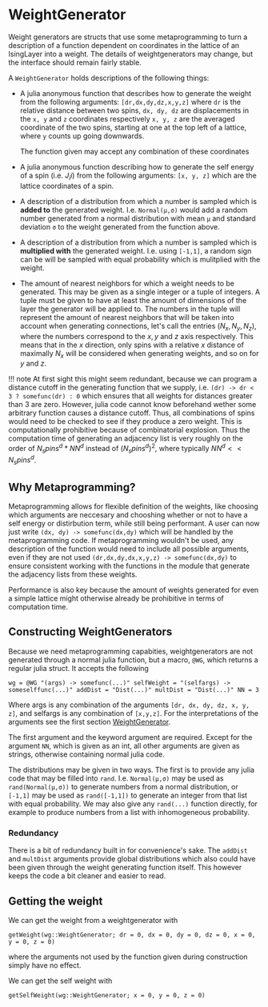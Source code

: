 # WeightGenerator

Weight generators are structs that use some metaprogramming to turn a description of a function dependent on coordinates in the lattice of an IsingLayer into a weight.
The details of weightgenerators may change, but the interface should remain fairly stable.

A `WeightGenerator` holds descriptions of the following things:

* A julia anonymous function that describes how to generate the weight from the following arguments:
    `[dr,dx,dy,dz,x,y,z]` where `dr` is the relative distance between two spins, `dx, dy, dz` are displacements in the `x, y` and `z` coordinates respectively
    `x, y, z` are the averaged coordinate of the two spins, starting at one at the top left of a lattice, where `y` counts up going downwards.

    The function given may accept any combination of these coordinates

* A julia anonymous function describing how to generate the self energy of a spin (i.e. $J_ii$) from the following arguments:
    `[x, y, z]` which are the lattice coordinates of a spin.

* A description of a distribution from which a number is sampled which is **added to** the generated weight.
    I.e. `Normal(μ,σ)` would add a random number generated from a normal distribution with mean `μ` and standard deviation `σ` to the weight generated from the function above.
 
* A description of a distribution from which a number is sampled which is **multiplied with** the generated weight.
    I.e. using `[-1,1]`, a random sign can be will be sampled with equal probability which is mulitplied with the weight.

* The amount of nearest neighbors for which a weight needs to be generated. This may be given as a single integer or a tuple of integers. A tuple must be given to have at least the amount of dimensions of the layer the generator will be applied to. The numbers in the tuple will represent the amount of nearest neighbors that will be taken into account when generating connections, let's call the entries $(N_x, N_y, N_z)$, where the numbers correspond to the $x,y$ and $z$ axis respectively. This means that in the $x$ direction, only spins with a relative $x$ distance of maximally $N_x$ will be considered when generating weights, and so on for $y$ and $z$.

!!! note
    At first sight this might seem redundant, because we can program a distance cutoff in the generating function that we supply, i.e. `(dr) -> dr < 3 ? somefunc(dr) : 0` which ensures that all weights for distances greater than 3 are zero. However, julia code cannot know beforehand wether some arbitrary function causes a distance cutoff. Thus, all combinations of spins would need to be checked to see if they produce a zero weight. This is computationally prohibitive because of combinatorial explosion. Thus the computation time of generating an adjacency list is very roughly on the order of $N_spins^d * NN^d$ instead of $(N_spins^d)^2$, where typically $NN^d << N_spins^d$.

## Why Metaprogramming?

Metaprogramming allows for flexible definition of the weights, like choosing which arguments are neccesary and chooshing whether or not to have a self energy or distirbution term, while still being performant. A user can now just write `(dx, dy) -> somefunc(dx,dy)` which will be handled by the metaprogramming code. If metaprogramming wouldn't be used, any description of the function would need to include all possible arguments, even if they are not used `(dr,dx,dy,dx,x,y,z) -> somefunc(dx,dy)` to ensure consistent working with the functions in the module that generate the adjacency lists from these weights.

Performance is also key because the amount of weights generated for even a simple lattice might otherwise already be prohibitive in terms of computation time.

## Constructing WeightGenerators

Because we need metaprogramming capabities, weightgenerators are not generated through a normal julia function, but a macro, `@WG`, which returns a regular julia struct. It accepts the following

```
wg = @WG "(args) -> somefunc(...)" selfWeight = "(selfargs) -> someselffunc(...)" addDist = "Dist(...)" multDist = "Dist(...)" NN = 3
```

Where args is any combination of the arguments `[dr, dx, dy, dz, x, y, z]`, and selfargs is any combination of `[x,y,z]`. For the interpretations of the arguments see the first section [WeightGenerator](@ref).

The first argument and the keyword argument are required. Except for the argument `NN`, which is given as an int, all other arguments are given as strings, otherwise containing normal julia code.

The distributions may be given in two ways. The first is to provide any julia code that may be filled into `rand`. I.e. `Normal(μ,σ)` may be used as `rand(Normal(μ,σ))` to generate numbers from a normal distribution, or `[-1,1]` may be used as `rand([-1,1])` to generate an integer from that list with equal probability. We may also give any `rand(...)` function directly, for example to produce numbers from a list with inhomogeneous probability.

### Redundancy

There is a bit of redundancy built in for convenience's sake. The `addDist` and `multDist` arguments provide global distributions which also could have been given through the weight generating function itself. This however keeps the code a bit cleaner and easier to read.

## Getting the weight

We can get the weight from a weightgenerator with

```
getWeight(wg::WeightGenerator; dr = 0, dx = 0, dy = 0, dz = 0, x = 0, y = 0, z = 0)
```

where the arguments not used by the function given during construction simply have no effect.

We can get the self weight with

```
getSelfWeight(wg::WeightGenerator; x = 0, y = 0, z = 0)
```
